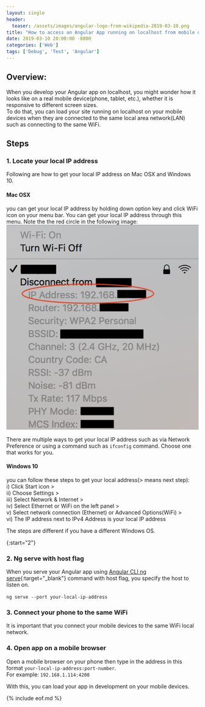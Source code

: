 ```yaml
---
layout: single
header: 
  teaser: /assets/images/angular-logo-from-wikipedia-2019-03-10.png
title: "How to access an Angular App running on localhost from mobile devices?"
date: 2019-03-10 20:00:00 -0800
categories: ['Web']
tags: ['Debug', 'Test', 'Angular']
---
```

## Overview:
When you develop your Angular app on localhost, you might wonder how it looks like on a real mobile device(phone, tablet, etc.), whether it is responsive to different screen sizes.   
To do that, you can load your site running on localhost on your mobile devices when they are connected to the same local area network(LAN) such as connecting to the same WiFi.

## Steps
### 1. Locate your local IP address 
Following are how to get your local IP address on Mac OSX and Windows 10.  
#### Mac OSX 
you can get your local IP address by holding down option key and click WiFi icon on your menu bar. You can get your local IP address through this menu. Note the the red circle in the following image:   
![WiFi information by holding option key and click](/assets/images/mac-wifi-information--holding-option-key-2019-03-10.png)

There are multiple ways to get your local IP address such as via Network Preference or using a command such as `ifconfig` command. Choose one that works for you.

#### Windows 10
you can follow these steps to get your local address(> means next step):  
i) Click Start icon >   
ii) Choose Settings >   
iii) Select Network & Internet >   
iv) Select Ethernet or WiFi on the left panel >  
v) Select network connection (Ethernet) or Advanced Options(WiFi) >  
vi) The IP address next to IPv4 Address is your local IP address

The steps are different if you have a different Windows OS. 

{:start="2"}
### 2. Ng serve with host flag
When you serve your Angular app using [Angular CLI ng serve](https://angular.io/cli/serve){:target="_blank"} command with host flag, you specify the host to listen on.  

`ng serve --port your-local-ip-address`

### 3. Connect your phone to the same WiFi
It is important that you connect your mobile devices to the same WiFi local network.

### 4. Open app on a mobile browser
Open a mobile browser on your phone then type in the address in this format `your-local-ip-address:port-number`.   
For example: `192.168.1.114:4200`

With this, you can load your app in development on your mobile devices. 

{% include eof.md %}